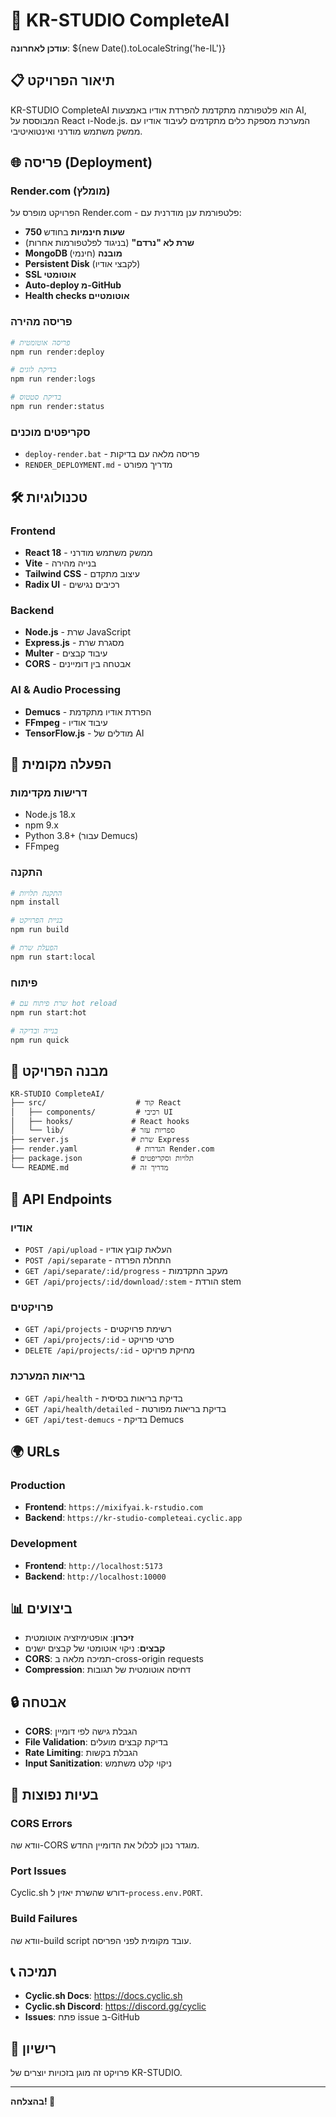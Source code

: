 # 🚀 KR-STUDIO CompleteAI

**עודכן לאחרונה**: ${new Date().toLocaleString('he-IL')}

## 📋 **תיאור הפרויקט**

KR-STUDIO CompleteAI הוא פלטפורמה מתקדמת להפרדת אודיו באמצעות AI, המבוססת על React ו-Node.js. המערכת מספקת כלים מתקדמים לעיבוד אודיו עם ממשק משתמש מודרני ואינטואיטיבי.

## 🌐 **פריסה (Deployment)**

### **Render.com (מומלץ)**
הפרויקט מופרס על Render.com - פלטפורמת ענן מודרנית עם:
- **750 שעות חינמיות** בחודש
- **שרת לא "נרדם"** (בניגוד לפלטפורמות אחרות)
- **MongoDB מובנה** (חינמי)
- **Persistent Disk** (לקבצי אודיו)
- **SSL אוטומטי**
- **Auto-deploy מ-GitHub**
- **Health checks אוטומטיים**

### **פריסה מהירה**
```bash
# פריסה אוטומטית
npm run render:deploy

# בדיקת לוגים
npm run render:logs

# בדיקת סטטוס
npm run render:status
```

### **סקריפטים מוכנים**
- `deploy-render.bat` - פריסה מלאה עם בדיקות
- `RENDER_DEPLOYMENT.md` - מדריך מפורט

## 🛠️ **טכנולוגיות**

### **Frontend**
- **React 18** - ממשק משתמש מודרני
- **Vite** - בנייה מהירה
- **Tailwind CSS** - עיצוב מתקדם
- **Radix UI** - רכיבים נגישים

### **Backend**
- **Node.js** - שרת JavaScript
- **Express.js** - מסגרת שרת
- **Multer** - עיבוד קבצים
- **CORS** - אבטחה בין דומיינים

### **AI & Audio Processing**
- **Demucs** - הפרדת אודיו מתקדמת
- **FFmpeg** - עיבוד אודיו
- **TensorFlow.js** - מודלים של AI

## 🚀 **הפעלה מקומית**

### **דרישות מקדימות**
- Node.js 18.x
- npm 9.x
- Python 3.8+ (עבור Demucs)
- FFmpeg

### **התקנה**
```bash
# התקנת תלויות
npm install

# בניית הפרויקט
npm run build

# הפעלת שרת
npm run start:local
```

### **פיתוח**
```bash
# שרת פיתוח עם hot reload
npm run start:hot

# בנייה ובדיקה
npm run quick
```

## 📁 **מבנה הפרויקט**

```
KR-STUDIO CompleteAI/
├── src/                    # קוד React
│   ├── components/         # רכיבי UI
│   ├── hooks/             # React hooks
│   └── lib/               # ספריות עזר
├── server.js              # שרת Express
├── render.yaml             # הגדרות Render.com
├── package.json           # תלויות וסקריפטים
└── README.md              # מדריך זה
```

## 🔧 **API Endpoints**

### **אודיו**
- `POST /api/upload` - העלאת קובץ אודיו
- `POST /api/separate` - התחלת הפרדה
- `GET /api/separate/:id/progress` - מעקב התקדמות
- `GET /api/projects/:id/download/:stem` - הורדת stem

### **פרויקטים**
- `GET /api/projects` - רשימת פרויקטים
- `GET /api/projects/:id` - פרטי פרויקט
- `DELETE /api/projects/:id` - מחיקת פרויקט

### **בריאות המערכת**
- `GET /api/health` - בדיקת בריאות בסיסית
- `GET /api/health/detailed` - בדיקת בריאות מפורטת
- `GET /api/test-demucs` - בדיקת Demucs

## 🌍 **URLs**

### **Production**
- **Frontend**: `https://mixifyai.k-rstudio.com`
- **Backend**: `https://kr-studio-completeai.cyclic.app`

### **Development**
- **Frontend**: `http://localhost:5173`
- **Backend**: `http://localhost:10000`

## 📊 **ביצועים**

- **זיכרון**: אופטימיזציה אוטומטית
- **קבצים**: ניקוי אוטומטי של קבצים ישנים
- **CORS**: תמיכה מלאה ב-cross-origin requests
- **Compression**: דחיסה אוטומטית של תגובות

## 🔒 **אבטחה**

- **CORS**: הגבלת גישה לפי דומיין
- **File Validation**: בדיקת קבצים מועלים
- **Rate Limiting**: הגבלת בקשות
- **Input Sanitization**: ניקוי קלט משתמש

## 🚨 **בעיות נפוצות**

### **CORS Errors**
וודא שה-CORS מוגדר נכון לכלול את הדומיין החדש.

### **Port Issues**
Cyclic.sh דורש שהשרת יאזין ל-`process.env.PORT`.

### **Build Failures**
וודא שה-build script עובד מקומית לפני הפריסה.

## 📞 **תמיכה**

- **Cyclic.sh Docs**: https://docs.cyclic.sh
- **Cyclic.sh Discord**: https://discord.gg/cyclic
- **Issues**: פתח issue ב-GitHub

## 📄 **רישיון**

פרויקט זה מוגן בזכויות יוצרים של KR-STUDIO.

---

**בהצלחה! 🚀**